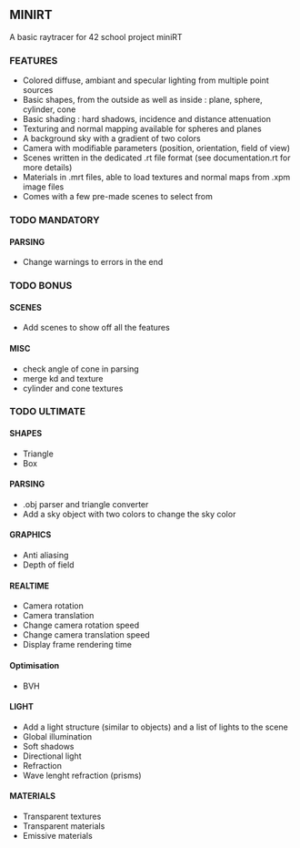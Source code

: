 ## MINIRT

A basic raytracer for 42 school project miniRT

### FEATURES

- Colored diffuse, ambiant and specular lighting from multiple point sources
- Basic shapes, from the outside as well as inside : plane, sphere, cylinder, cone
- Basic shading : hard shadows, incidence and distance attenuation
- Texturing and normal mapping available for spheres and planes
- A background sky with a gradient of two colors
- Camera with modifiable parameters (position, orientation, field of view)
- Scenes written in the dedicated .rt file format (see documentation.rt for more details)
- Materials in .mrt files, able to load textures and normal maps from .xpm image files
- Comes with a few pre-made scenes to select from

### TODO MANDATORY

#### PARSING
- Change warnings to errors in the end


### TODO BONUS

#### SCENES
- Add scenes to show off all the features

#### MISC
- check angle of cone in parsing
- merge kd and texture
- cylinder and cone textures


### TODO ULTIMATE

#### SHAPES
- Triangle
- Box

#### PARSING
- .obj parser and triangle converter
- Add a sky object with two colors to change the sky color

#### GRAPHICS
- Anti aliasing
- Depth of field

#### REALTIME
- Camera rotation
- Camera translation
- Change camera rotation speed
- Change camera translation speed
- Display frame rendering time

#### Optimisation
- BVH

#### LIGHT
- Add a light structure (similar to objects) and a list of lights to the scene
- Global illumination
- Soft shadows
- Directional light
- Refraction
- Wave lenght refraction (prisms)

#### MATERIALS
- Transparent textures
- Transparent materials
- Emissive materials
